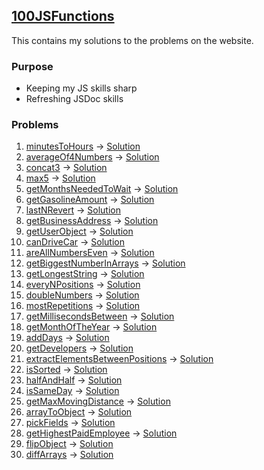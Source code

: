 ## [100JSFunctions](https://www.100jsfunctions.com/)

This contains my solutions to the problems on the website.

### Purpose

- Keeping my JS skills sharp
- Refreshing JSDoc skills

### Problems

1. [minutesToHours](https://www.100jsfunctions.com/exercises/minutesToHours) -> [Solution](./1.%20minutesToHours/minutesToHours.js)
2. [averageOf4Numbers](https://www.100jsfunctions.com/exercises/averageOf4Numbers) -> [Solution](./2.%20averageOf4Numbers/avergaOf4Numbers.js)
3. [concat3](https://www.100jsfunctions.com/exercises/concat3) -> [Solution](./3.%20concat3/concat3.js)
4. [max5](https://www.100jsfunctions.com/exercises/max5) -> [Solution](./4.%20max5/max5.js)
5. [getMonthsNeededToWait](https://www.100jsfunctions.com/exercises/getMonthsNeededToWait) -> [Solution](./5.%20getMonthsNeededToWait/getMonthsNeededToWait.js)
6. [getGasolineAmount](https://www.100jsfunctions.com/exercises/getGasolineAmount) -> [Solution](./6.%20getGasolineAmount/getGasolineAmount.js)
7. [lastNRevert](https://www.100jsfunctions.com/exercises/lastNRevert) -> [Solution](./7.%20lastNRevert/lastNRevert.js)
8. [getBusinessAddress](https://www.100jsfunctions.com/exercises/getBusinessAddress) -> [Solution](./8.%20getBusinessAddress/getBusinessAddress.js)
9. [getUserObject](https://www.100jsfunctions.com/exercises/getUserObject) -> [Solution](./9.%20getUserObject/getUserObject.js)
10. [canDriveCar](https://www.100jsfunctions.com/exercises/canDriveCar) -> [Solution](./10.%20canDriveCar/canDriveCar.js)
11. [areAllNumbersEven](https://www.100jsfunctions.com/exercises/areAllNumbersEven) -> [Solution](./11.%20areAllNumbersEven/areAllNumbersEven.js)
12. [getBiggestNumberInArrays](https://www.100jsfunctions.com/exercises/getBiggestNumberInArrays) -> [Solution](./12.%20getBiggestNumberInArrays/getBiggestNumberInArrays.js)
13. [getLongestString](https://www.100jsfunctions.com/exercises/getLongestString) -> [Solution](./13.%20getLongestString/getLongestString.js)
14. [everyNPositions](https://www.100jsfunctions.com/exercises/everyNPositions) -> [Solution](./14.%20everyNPositions/everyNPositions.js)
15. [doubleNumbers](https://www.100jsfunctions.com/exercises/doubleNumbers) -> [Solution](./15.%20doubleNumbers/doubleNumbers.js)
16. [mostRepetitions](https://www.100jsfunctions.com/exercises/mostRepetitions) -> [Solution](./16.%20mostRepetitions/mostRepetitions.js)
17. [getMillisecondsBetween](https://www.100jsfunctions.com/exercises/getMillisecondsBetween) -> [Solution](./17.%20getMillisecondsBetween/getMillisecondsBetween.js)
18. [getMonthOfTheYear](https://www.100jsfunctions.com/exercises/getMonthOfTheYear) -> [Solution](./18.%20getMonthOfTheYear/getMonthOfTheYear.js)
19. [addDays](https://www.100jsfunctions.com/exercises/addDays) -> [Solution](./19.%20addDays/addDays.js)
20. [getDevelopers](https://www.100jsfunctions.com/exercises/getDevelopers) -> [Solution](./20.%20getDevelopers/getDevelopers.js)
21. [extractElementsBetweenPositions](https://www.100jsfunctions.com/exercises/extractElementsBetweenPositions) -> [Solution](./21.%20extractElementsBetweenPositions/extractElementsBetweenPositions.js)
22. [isSorted](https://www.100jsfunctions.com/exercises/isSorted) -> [Solution](./22.%20isSorted/isSorted.js)
23. [halfAndHalf](https://www.100jsfunctions.com/exercises/halfAndHalf) -> [Solution](./23.%20halfAndHalf/halfAndHalf.js)
24. [isSameDay](https://www.100jsfunctions.com/exercises/isSameDay) -> [Solution](./24.%20isSameDay/isSameDay.js)
25. [getMaxMovingDistance](https://www.100jsfunctions.com/exercises/getMaxMovingDistance) -> [Solution](./25.%20getMaxMovingDistance/getMaxMovingDistance.js)
26. [arrayToObject](https://www.100jsfunctions.com/exercises/arrayToObject) -> [Solution](./26.%20arrayToObject/arrayToObject.js)
27. [pickFields](https://www.100jsfunctions.com/exercises/pickFields) -> [Solution](./27.%20pickFields/pickFields.js)
28. [getHighestPaidEmployee](https://www.100jsfunctions.com/exercises/getHighestPaidEmployee) -> [Solution](./28.%20getHighestPaidEmployee/getHighestPaidEmployee.js)
29. [flipObject](https://www.100jsfunctions.com/exercises/flipObject) -> [Solution](./29.%20flipObject/flipObject.js)
30. [diffArrays](https://www.100jsfunctions.com/exercises/diffArrays) -> [Solution](./30.%20diffArrays/diffArrays.js)
